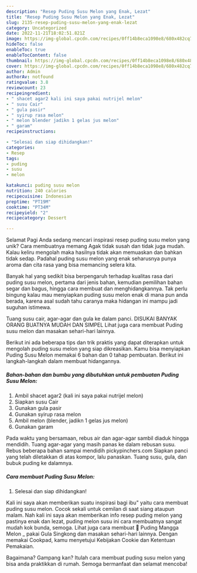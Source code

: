 ```yaml
---
description: "Resep Puding Susu Melon yang Enak, Lezat"
title: "Resep Puding Susu Melon yang Enak, Lezat"
slug: 2135-resep-puding-susu-melon-yang-enak-lezat
category: Uncategorized
date: 2022-11-21T18:02:51.821Z
image: https://img-global.cpcdn.com/recipes/0ff14b8eca1098e8/680x482cq70/puding-susu-melon-foto-resep-utama.jpg
hideToc: false
enableToc: true
enableTocContent: false
thumbnail: https://img-global.cpcdn.com/recipes/0ff14b8eca1098e8/680x482cq70/puding-susu-melon-foto-resep-utama.jpg
cover: https://img-global.cpcdn.com/recipes/0ff14b8eca1098e8/680x482cq70/puding-susu-melon-foto-resep-utama.jpg
author: Admin
authorAv: notfound
ratingvalue: 3.8
reviewcount: 23
recipeingredient:
- " shacet agar2 kali ini saya pakai nutrijel melon"
- " susu Cair"
- " gula pasir"
- " syirup rasa melon"
- " melon blender jadikn 1 gelas jus melon"
- " garam"
recipeinstructions:

- "Selesai dan siap dihidangkan!"
categories:
- Resep
tags:
- puding
- susu
- melon

katakunci: puding susu melon 
nutrition: 240 calories
recipecuisine: Indonesian
preptime: "PT19M"
cooktime: "PT34M"
recipeyield: "2"
recipecategory: Dessert

---
```



Selamat Pagi Anda sedang mencari inspirasi resep puding susu melon yang unik? Cara membuatnya memang Agak tidak susah dan tidak juga mudah. Kalau keliru mengolah maka hasilnya tidak akan memuaskan dan bahkan tidak sedap. Padahal puding susu melon yang enak seharusnya punya aroma dan cita rasa yang bisa memancing selera kita.


Banyak hal yang sedikit bisa berpengaruh terhadap kualitas rasa dari puding susu melon, pertama dari jenis bahan, kemudian pemilihan bahan segar dan bagus, hingga cara membuat dan menghidangkannya. Tak perlu bingung kalau mau menyiapkan puding susu melon enak di mana pun anda berada, karena asal sudah tahu caranya maka hidangan ini mampu jadi suguhan istimewa.

Tuang susu cair, agar-agar dan gula ke dalam panci. DISUKAI BANYAK ORANG BUATNYA MUDAH DAN SIMPEL Lihat juga cara membuat Puding susu melon dan masakan sehari-hari lainnya.


Berikut ini ada beberapa tips dan trik praktis yang dapat diterapkan untuk mengolah puding susu melon yang siap dikreasikan. Kamu bisa menyiapkan Puding Susu Melon memakai 6 bahan dan 0 tahap pembuatan. Berikut ini langkah-langkah dalam membuat hidangannya.

<!--inarticleads1-->

##### Bahan-bahan dan bumbu yang dibutuhkan untuk pembuatan Puding Susu Melon:

1. Ambil  shacet agar2 (kali ini saya pakai nutrijel melon)
1. Siapkan  susu Cair
1. Gunakan  gula pasir
1. Gunakan  syirup rasa melon
1. Ambil  melon (blender, jadikn 1 gelas jus melon)
1. Gunakan  garam


Pada waktu yang bersamaan, rebus air dan agar-agar sambil diaduk hingga mendidih. Tuang agar-agar yang masih panas ke dalam rebusan susu. Rebus beberapa bahan sampai mendidih pickypinchers.com Siapkan panci yang telah diletakkan di atas kompor, lalu panaskan. Tuang susu, gula, dan bubuk puding ke dalamnya. 

<!--inarticleads2-->

##### Cara membuat Puding Susu Melon:


1. Selesai dan siap dihidangkan!

Kali ini saya akan memberikan suatu inspirasi bagi ibu&#34; yaitu cara membuat puding susu melon. Cocok sekali untuk cemilan di saat siang ataupun malam. Nah kali ini saya akan memberikan info resep puding melon yang pastinya enak dan lezat, puding melon susu ini cara membuatnya sangat mudah kok bunda, semoga. Lihat juga cara membuat 💖 Puding Mangga Melon _ pakai Gula Singkong dan masakan sehari-hari lainnya. Dengan memakai Cookpad, kamu menyetujui Kebijakan Cookie dan Ketentuan Pemakaian. 

Bagaimana? Gampang kan? Itulah cara membuat puding susu melon yang bisa anda praktikkan di rumah. Semoga bermanfaat dan selamat mencoba!
